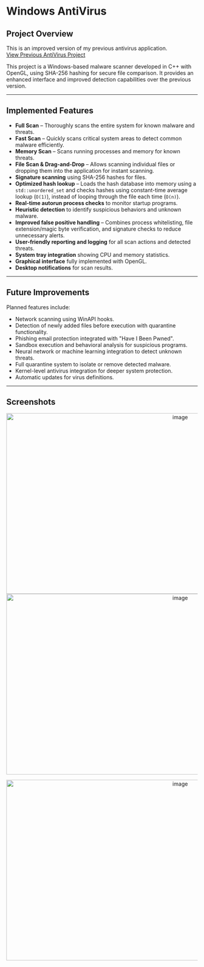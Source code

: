 # Windows AntiVirus

## Project Overview
This is an improved version of my previous antivirus application.  
[View Previous AntiVirus Project](https://github.com/HUGOW04/TuAntivirus)

This project is a Windows-based malware scanner developed in C++ with OpenGL, using SHA-256 hashing for secure file comparison. It provides an enhanced interface and improved detection capabilities over the previous version.

---

## Implemented Features
- **Full Scan** – Thoroughly scans the entire system for known malware and threats.  
- **Fast Scan** – Quickly scans critical system areas to detect common malware efficiently.  
- **Memory Scan** – Scans running processes and memory for known threats.  
- **File Scan & Drag-and-Drop** – Allows scanning individual files or dropping them into the application for instant scanning.  
- **Signature scanning** using SHA-256 hashes for files.  
- **Optimized hash lookup** – Loads the hash database into memory using a `std::unordered_set` and checks hashes using constant-time average lookup (`O(1)`), instead of looping through the file each time (`O(n)`).  
- **Real-time autorun process checks** to monitor startup programs.  
- **Heuristic detection** to identify suspicious behaviors and unknown malware.  
- **Improved false positive handling** – Combines process whitelisting, file extension/magic byte verification, and signature checks to reduce unnecessary alerts.  
- **User-friendly reporting and logging** for all scan actions and detected threats.  
- **System tray integration** showing CPU and memory statistics.  
- **Graphical interface** fully implemented with OpenGL.  
- **Desktop notifications** for scan results.  

---

## Future Improvements
Planned features include:
- Network scanning using WinAPI hooks.  
- Detection of newly added files before execution with quarantine functionality.  
- Phishing email protection integrated with "Have I Been Pwned".  
- Sandbox execution and behavioral analysis for suspicious programs.  
- Neural network or machine learning integration to detect unknown threats.  
- Full quarantine system to isolate or remove detected malware.  
- Kernel-level antivirus integration for deeper system protection.  
- Automatic updates for virus definitions.  

---


## Screenshots
<p align="center">
  <img width="900" height="475" alt="image" src="https://github.com/user-attachments/assets/fc922aae-9f29-48d2-bfed-2c38f47cf5d4"/>
  <img width="900" height="475" alt="image" src="https://github.com/user-attachments/assets/8041c5f2-3b8e-4a1b-88ea-8ff96af96684" />
</p>


<p align="center">
   <img width="900" height="475" alt="image" src="https://github.com/user-attachments/assets/c9ca57a1-57d0-429d-916a-73b2d9974c9f"/>
</p>


